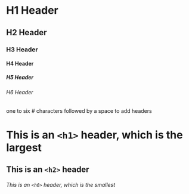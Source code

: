# H1 Header
## H2 Header
### H3 Header
#### H4 Header
##### H5 Header
###### H6 Header

one to six # characters followed by a space to add headers

# This is an `<h1>` header, which is the largest
## This is an `<h2>` header
###### This is an `<h6>` header, which is the smallest
